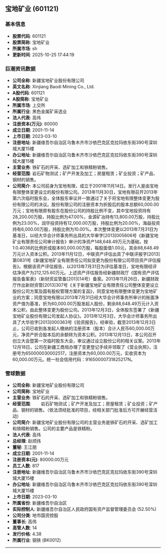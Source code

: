 ## 宝地矿业 (601121)

### 基本信息

- **股票代码**: 601121
- **股票简称**: 宝地矿业
- **所属市场**: sh
- **更新时间**: 2025-10-25 17:44:19

### 巨潮资讯数据

- **公司全称**: 新疆宝地矿业股份有限公司
- **英文名称**: Xinjiang Baodi Mining Co., Ltd.
- **A股代码**: 601121
- **A股简称**: 宝地矿业
- **所属市场**: 上交所
- **所属行业**: 黑色金属矿采选业
- **法人代表**: 高伟
- **注册资本(万元)**: 80000
- **成立日期**: 2001-11-14
- **上市日期**: 2023-03-10
- **注册地址**: 新疆维吾尔自治区乌鲁木齐市沙依巴克区克拉玛依东街390号深圳城大厦15楼
- **办公地址**: 新疆维吾尔自治区乌鲁木齐市沙依巴克区克拉玛依东街390号深圳城大厦15楼
- **主营业务**: 铁矿石的开采、选矿加工和铁精粉销售。
- **经营范围**: 岩石矿物测试；矿产开发及加工；房屋租赁；矿业投资；矿产品、钢材的销售。
- **公司简介**: 本公司前身为宝地有限，成立于2001年11月14日。发行人是由宝地有限整体变更设立的股份有限公司。2013年11月30日，宝地有限召开2013年第六次临时股东会，全体股东审议并一致通过了关于将宝地有限整体变更为股份有限公司的决议。股份有限公司的注册资本为折股后的股本总额60,000.00万元；宝地有限原有股东在股份公司的持股比例不变，其中宝地投资持有28,200.00万股，持股比例为47.00%，金源矿冶持有13,800.00万股，持股比例为23.00%，润华投资持有12,000.00万股，持股比例为20.00%，海益投资持有6,000.00万股，持股比例为10.00%。本次整体变更以2013年7月31日为基准日，以经大华会计师事务所出具的大华审字[2013]005606号《新疆宝地矿业有限责任公司审计报告》审计的净资产148,648.49万元为基础，按1:0.4036的比例折成股本60,000.00万股，每股面值1.00元，其余88,648.49万元计入资本公积。2013年11月12日，中联资产评估出具了中联评报字[2013]第0831号《新疆宝地矿业有限责任公司拟变更为股份有限公司项目资产评估报告》。根据该资产评估报告，以2013年7月31日为评估基准日，宝地有限经评估净资产为212,125.60万元。上述资产评估报告经新疆财政厅《国有资产评估报告备案表》（新财资监管备[2013]14号）备案。2013年11月26日，新疆财政厅作出新财资管[2013]307号《关于新疆宝地矿业有限责任公司整体变更设立股份公司方案及国有股权管理方案的复函》，同意宝地有限整体变更为宝地矿业的方案；同意宝地有限以2013年7月31日经大华会计师事务所审计的账面净资产值为基准，折为60,000.00万股发起人股份，剩余88,648.49万元计入资本公积，由此整体变更为股份公司。2013年12月3日，全体股东签署了《新疆宝地矿业股份有限公司发起人协议》。2013年12月3日，大华会计师事务所出具了大华验字[2013]000363号《验资报告》，经审验，截至2013年12月3日止，公司已收到各发起人缴纳的注册资本（股本）合计人民币60,000.00万元，净资产折合股本后的余额转为资本公积。2013年12月13日，本公司召开创立大会暨第一次临时股东大会，审议通过设立股份公司的相关议案。2013年12月18日，公司在新疆工商局办理了变更登记手续并领取了《营业执照》，注册号为650000030002517，注册资本为60,000.00万元，实收资本为60,000.00万元。统一社会信用代码：91650000731825217N。

### 雪球数据

- **公司全称**: 新疆宝地矿业股份有限公司
- **公司简称**: 宝地矿业
- **主营业务**: 铁矿石的开采、选矿加工和铁精粉销售。
- **经营范围**: 　　岩石矿物测试；矿产开发及加工；房屋租赁；矿业投资；矿产品、钢材的销售。（依法须经批准的项目，经相关部门批准后方可开展经营活动）
- **公司简介**: 新疆宝地矿业股份有限公司的主营业务是铁矿石的开采、选矿加工和铁精粉销售。公司的主要产品是铁精粉。
- **法人代表**: 高伟
- **总经理**: 赵颀炜
- **董秘**: 王江朋
- **成立日期**: 2001-11-14
- **注册资本(元)**: 80000.00万元
- **员工人数**: 817
- **注册地址**: 新疆维吾尔自治区乌鲁木齐市沙依巴克区克拉玛依东街390号深圳城大厦15楼
- **办公地址**: 新疆维吾尔自治区乌鲁木齐市沙依巴克区克拉玛依东街390号深圳城大厦15楼
- **上市日期**: 2023-03-10
- **所属省份**: 新疆维吾尔自治区
- **实际控制人**: 新疆维吾尔自治区人民政府国有资产监督管理委员会 (52.50%)
- **公司分类**: 地市国资控股
- **董事长**: 高伟
- **高管人数**: 14
- **发行价格**: 4.38
- **所属行业**: 钢铁 (BK0012)

---